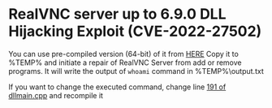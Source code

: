 # RealVNC server up to 6.9.0 DLL Hijacking Exploit (CVE-2022-27502)


You can use pre-compiled version (64-bit) of it from [HERE](https://github.com/alirezac0/CVE-2022-27502/blob/main/x64/Release/adsldpc.dll)
Copy it to %TEMP% and initiate a repair of RealVNC Server from add or remove programs.
It will write the output of `whoami` command in %TEMP%\output.txt

If you want to change the executed command, change line [191 of dllmain.cpp](https://github.com/alirezac0/CVE-2022-27502/blob/main/adsldpc/dllmain.cpp#L191) and recompile it
